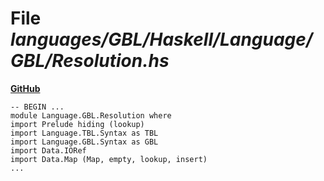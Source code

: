 # File _languages/GBL/Haskell/Language/GBL/Resolution.hs_
**[GitHub](https://github.com/softlang/yas/blob/master/languages/GBL/Haskell/Language/GBL/Resolution.hs)**
```
-- BEGIN ...
module Language.GBL.Resolution where
import Prelude hiding (lookup)
import Language.TBL.Syntax as TBL
import Language.GBL.Syntax as GBL
import Data.IORef
import Data.Map (Map, empty, lookup, insert)
...
```
